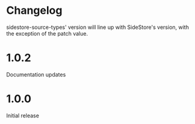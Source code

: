 # Changelog

sidestore-source-types' version will line up with SideStore's version, with the exception of the patch value.

# 1.0.2

Documentation updates

# 1.0.0

Initial release
